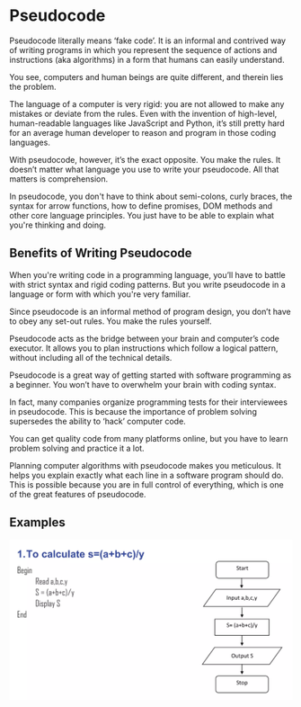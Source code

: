 # Pseudocode

Pseudocode literally means ‘fake code’. It is an informal and contrived way of writing programs in which you represent the sequence of actions and instructions (aka algorithms) in a form that humans can easily understand.

You see, computers and human beings are quite different, and therein lies the problem.

The language of a computer is very rigid: you are not allowed to make any mistakes or deviate from the rules. Even with the invention of high-level, human-readable languages like JavaScript and Python, it’s still pretty hard for an average human developer to reason and program in those coding languages.

With pseudocode, however, it’s the exact opposite. You make the rules. It doesn’t matter what language you use to write your pseudocode. All that matters is comprehension.

In pseudocode, you don't have to think about semi-colons, curly braces, the syntax for arrow functions, how to define promises, DOM methods and other core language principles. You just have to be able to explain what you're thinking and doing.

## Benefits of Writing Pseudocode

When you're writing code in a programming language, you’ll have to battle with strict syntax and rigid coding patterns. But you write pseudocode in a language or form with which you're very familiar.

Since pseudocode is an informal method of program design, you don’t have to obey any set-out rules. You make the rules yourself.

Pseudocode acts as the bridge between your brain and computer’s code executor. It allows you to plan instructions which follow a logical pattern, without including all of the technical details.

Pseudocode is a great way of getting started with software programming as a beginner. You won’t have to overwhelm your brain with coding syntax.

In fact, many companies organize programming tests for their interviewees in pseudocode. This is because the importance of problem solving supersedes the ability to ‘hack’ computer code.

You can get quality code from many platforms online, but you have to learn problem solving and practice it a lot.

Planning computer algorithms with pseudocode makes you meticulous. It helps you explain exactly what each line in a software program should do. This is possible because you are in full control of everything, which is one of the great features of pseudocode.

## Examples

![App Screenshot](/images/1.png)
